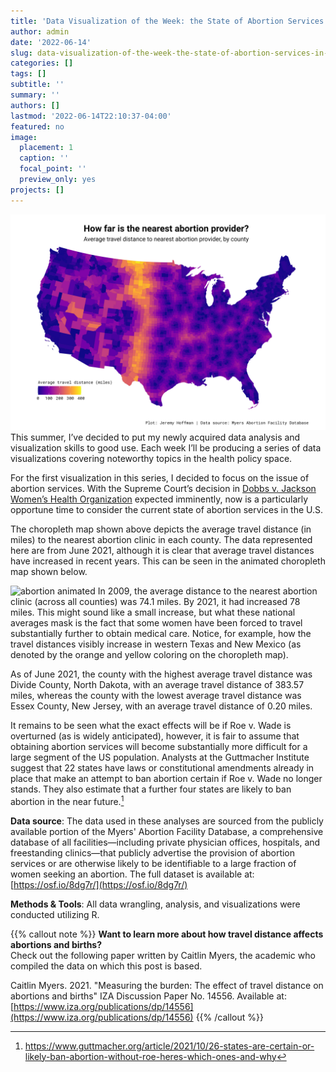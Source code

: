 ```yaml
---
title: 'Data Visualization of the Week: the State of Abortion Services in the US'
author: admin
date: '2022-06-14'
slug: data-visualization-of-the-week-the-state-of-abortion-services-in-the-us
categories: []
tags: []
subtitle: ''
summary: ''
authors: []
lastmod: '2022-06-14T22:10:37-04:00'
featured: no
image:
  placement: 1
  caption: ''
  focal_point: ''
  preview_only: yes
projects: []
---
```

![abortion static](images/abortion_static.png)
This summer, I’ve decided to put my newly acquired data analysis and visualization skills to good use. Each week I’ll be producing a series of data visualizations covering noteworthy topics in the health policy space. 

For the first visualization in this series, I decided to focus on the issue of abortion services. With the Supreme Court’s decision in [Dobbs v. Jackson Women’s Health Organization](https://www.supremecourt.gov/search.aspx?filename=/docket/docketfiles/html/public/19-1392.html) expected imminently, now is a particularly opportune time to consider the current state of abortion services in the U.S.

The choropleth map shown above depicts the average travel distance (in miles) to the nearest abortion clinic in each county. The data represented here are from June 2021, although it is clear that average travel distances have increased in recent years. This can be seen in the animated choropleth map shown below.

![abortion animated](images/abortion_animated.gif)
In 2009, the average distance to the nearest abortion clinic (across all counties) was 74.1 miles. By 2021, it had increased 78 miles. This might sound like a small increase, but what these national averages mask is the fact that some women have been forced to travel substantially further to obtain medical care. Notice, for example, how the travel distances visibly increase in western Texas and New Mexico (as denoted by the orange and yellow coloring on the choropleth map). 

As of June 2021, the county with the highest average travel distance was Divide County, North Dakota, with an average travel distance of 383.57 miles, whereas the county with the lowest average travel distance was Essex County, New Jersey, with an average travel distance of 0.20 miles.

It remains to be seen what the exact effects will be if Roe v. Wade is overturned (as is widely anticipated), however, it is fair to assume that obtaining abortion services will become substantially more difficult for a large segment of the US population. Analysts at the Guttmacher Institute suggest that 22 states have laws or constitutional amendments already in place that make an attempt to ban abortion certain if Roe v. Wade no longer stands. They also estimate that a further four states are likely to ban abortion in the near future.[^1]

**Data source**: The data used in these analyses are sourced from the publicly available portion of the Myers' Abortion Facility Database, a comprehensive database of all facilities—including private physician offices, hospitals, and freestanding clinics—that publicly advertise the provision of abortion services or are otherwise likely to be identifiable to a large fraction of women seeking an abortion. The full dataset is available at: [https://osf.io/8dg7r/](https://osf.io/8dg7r/)

**Methods & Tools**: All data wrangling, analysis, and visualizations were conducted utilizing R. 

{{% callout note %}}
**Want to learn more about how travel distance affects abortions and births?**<br>
Check out the following paper written by Caitlin Myers, the academic who compiled the data on which this post is based. 

Caitlin Myers. 2021. "Measuring the burden: The effect of travel distance on abortions and births" IZA Discussion Paper No. 14556. Available at: [https://www.iza.org/publications/dp/14556](https://www.iza.org/publications/dp/14556)
{{% /callout %}}

[^1]: https://www.guttmacher.org/article/2021/10/26-states-are-certain-or-likely-ban-abortion-without-roe-heres-which-ones-and-why
